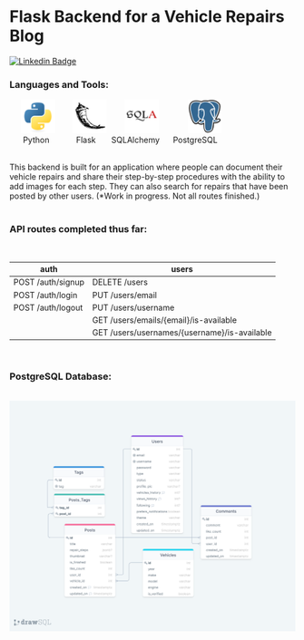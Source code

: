 # Flask Backend for a Vehicle Repairs Blog

[![Linkedin Badge](https://img.shields.io/badge/-Steven_McGrew-blue?style=flat&logo=Linkedin&logoColor=white)](https://www.linkedin.com/in/steven-mcgrew/)

### **Languages and Tools:**

<div>
  &nbsp;&nbsp;&nbsp;&nbsp;&nbsp;<img src="https://raw.githubusercontent.com/devicons/devicon/1119b9f84c0290e0f0b38982099a2bd027a48bf1/icons/python/python-original.svg" alt="Python" width="60"/>
  &nbsp;&nbsp;&nbsp;&nbsp;&nbsp;&nbsp;&nbsp;<img src="https://raw.githubusercontent.com/devicons/devicon/1119b9f84c0290e0f0b38982099a2bd027a48bf1/icons/flask/flask-original.svg" alt="Flask" width="60"/>
  &nbsp;&nbsp;&nbsp;&nbsp;&nbsp;&nbsp;&nbsp;<img src="https://raw.githubusercontent.com/devicons/devicon/1119b9f84c0290e0f0b38982099a2bd027a48bf1/icons/sqlalchemy/sqlalchemy-original.svg" alt="SQLAlchemy" width="60"/>
  &nbsp;&nbsp;&nbsp;&nbsp;&nbsp;&nbsp;&nbsp;&nbsp;&nbsp;&nbsp;&nbsp;&nbsp;<img src="https://raw.githubusercontent.com/devicons/devicon/1119b9f84c0290e0f0b38982099a2bd027a48bf1/icons/postgresql/postgresql-original.svg" alt="PostgreSQL" width="60"/>
  <img src="" alt="" width="60"/>&nbsp;
</div>
&nbsp;&nbsp;&nbsp;&nbsp;&nbsp; Python &nbsp;&nbsp;&nbsp;&nbsp;&nbsp;&nbsp;&nbsp;&nbsp;&nbsp;&nbsp; Flask &nbsp;&nbsp;&nbsp;&nbsp;&nbsp; SQLAlchemy &nbsp;&nbsp;&nbsp;&nbsp; PostgreSQL
<br/>
<br/>

This backend is built for an application where people can document their vehicle repairs and share their step-by-step procedures with the ability to add images for each step. They can also search for repairs that have been posted by other users. (*Work in progress. Not all routes finished.)
<br/>
<br/>
### **API routes completed thus far:**
<br/>

| auth              | users                                        |
|-------------------|----------------------------------------------|
| POST /auth/signup | DELETE /users                                |
| POST /auth/login  | PUT /users/email                             |
| POST /auth/logout | PUT /users/username                          |
|                   | GET /users/emails/{email}/is-available       |
|                   | GET /users/usernames/{username}/is-available |

<br/>

### **PostgreSQL Database:**
<br/>
<img src="https://github.com/StevenMcgrew/Flask_VehicleRepairsBackend/blob/master/ERD_vehicle_repairs.png?raw=true" />

